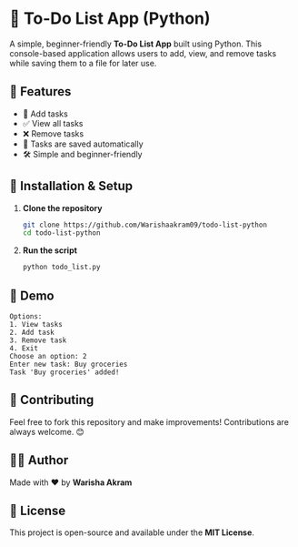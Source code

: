 # 📝 To-Do List App (Python)

A simple, beginner-friendly **To-Do List App** built using Python. This console-based application allows users to add, view, and remove tasks while saving them to a file for later use.

## 🚀 Features
- 📌 Add tasks
- ✅ View all tasks
- ❌ Remove tasks
- 💾 Tasks are saved automatically
- 🛠 Simple and beginner-friendly

## 📂 Installation & Setup
1. **Clone the repository**
   ```sh
   git clone https://github.com/Warishaakram09/todo-list-python
   cd todo-list-python
   ```
2. **Run the script**
   ```sh
   python todo_list.py
   ```

## 🎥 Demo
```
Options:
1. View tasks
2. Add task
3. Remove task
4. Exit
Choose an option: 2
Enter new task: Buy groceries
Task 'Buy groceries' added!
```

## 🤝 Contributing
Feel free to fork this repository and make improvements! Contributions are always welcome. 😊

## 👩‍💻 Author
Made with ❤️ by **Warisha Akram**

## 📜 License
This project is open-source and available under the **MIT License**.
